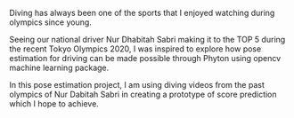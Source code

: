 Diving has always been one of the sports that I enjoyed watching during olympics since young.

Seeing our national driver Nur Dhabitah Sabri making it to the TOP 5 during the recent Tokyo Olympics 2020, I was inspired to explore how pose estimation for driving can be made possible through Phyton using opencv machine learning package.

In this pose estimation project, I am using diving videos from the past olympics of Nur Dabitah Sabri in creating a prototype of score prediction which I hope to achieve.

